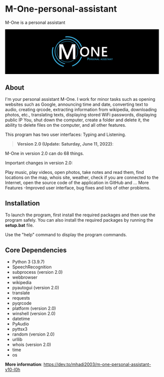 # M-One-personal-assistant
M-One is a personal assistant

<img src="https://github.com/Mhadi-1382/M-One-personal-assistant/blob/main/Cover_Big2_M-One.png" alt="M-One-personal-assistant">

## About

I'm your personal assistant M-One. I work for minor tasks such as opening websites such as Google, announcing time and date, converting text to audio, creating qrcode, extracting information from wikipedia, downloading photos, etc., translating texts, displaying stored WiFi passwords, displaying public IP You, shut down the computer, create a folder and delete it, the ability to delete files on the computer, and all other features.

This program has two user interfaces: Typing and Listening.

> **Version 2.0 (Update: Saturday, June 11, 2022)**:

M-One in version 2.0 can do 68 things.

Important changes in version 2.0:

Play music, play videos, open photos, take notes and read them, find locations on the map, whois site, weather, check if you are connected to the Internet, open the source code of the application in GitHub and ... More Features -Improved user interface, bug fixes and lots of other problems.

## Installation

To launch the program, first install the required packages and then use the program safely.
You can also install the required packages by running the **setup.bat** file.

Use the "help" command to display the program commands.

## Core Dependencies

- Python 3 (3.9.7)
- SpeechRecognition
- subprocess (version 2.0)
- webbrowser
- wikipedia
- pyautogui (version 2.0)
- translate
- requests
- pyqrcode
- platform (version 2.0)
- winshell (version 2.0)
- datetime
- PyAudio
- pyttsx3
- random (version 2.0)
- urllib
- whois (version 2.0)
- time
- os

**More information**: https://dev.to/mhadi2003/m-one-personal-assistant-v10-l0h

